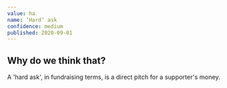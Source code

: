 ```yaml
---
value: ha
name: ‘Hard’ ask
confidence: medium
published: 2020-09-01
---
```


## Why do we think that?

A 'hard ask', in fundraising terms, is a direct pitch for a supporter's money.
